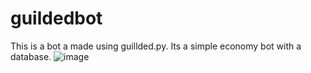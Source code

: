 # guildedbot

This is a bot a made using guillded.py. Its a simple economy bot with a database.
![image](https://user-images.githubusercontent.com/66361859/129845858-746d169a-2ecc-44c3-923e-b4610227e2a6.png)
